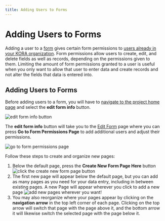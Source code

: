 ```yaml
---
title: Adding Users to Forms
---
```

# Adding Users to Forms
 Adding a user to a [form](content/creating_a_form.md) gives certain form permissions to [users already in your KORA organization](content/managing_users_in_a_kora_installation.md). Form permissions allow users to create, edit, and delete fields as well as records, depending on the permissions given to them. Limiting the amount of form permissions granted to a user is useful when you only want to allow that user to enter data and create records and not alter the fields that data is entered into.

## Adding Users to Forms
Before adding users to a form, you will have to [navigate to the project home page](content/navigating_to_a_form.md) and select the **edit form info** button.

![edit form info button](files/adding_users_to_forms_1_annotated.png)

The **edit form info** button will take you to the [Edit Form](content/navigating_to_a_form.md) page where you can press **Go to Form Permissions Page** to add additional users and adjust their permissions.

![go to form permissions page](files/adding_users_to_forms_2_annotated.png)

Follow these steps to create and organize new pages:
1. Below the default page, press the **Create New Form Page Here** button
![click the create new form page button](files/creating_a_multipage_form_2_annotated.png)
2. The first new page will appear below the default page, but you can add as many pages as you need for your data entry, including in between existing pages. A new Page will appear wherever you click to add a new page
![add new pages wherever you want!](files/creating_a_multipage_form_3_annotated.png)
3. You may also reorganize where your pages appear by clicking on the **navigation arrow** in the top left corner of each page. Clicking on the top arrow will switch that page with the page above it, and the bottom arrow it will likewise switch the selected page with the page below it.
